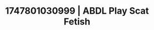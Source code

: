 ---
categories:
- Curvy goddess
- Lustful narration
- Face fucking
- Raw connection
- Bare skin
image: /assets/images/1747801030999.jpg
layout: post
seo:
  description: Featured content with high-quality ABDL Play, Scat Fetish. HD images
    available.
  keywords: ABDL Play, Scat Fetish
  og_image: /assets/images/1747801030999.jpg
  schema_type: VisualArtwork
tags:
- ABDL Play
- '#1747801030999'
- Scat Fetish
title: 1747801030999 | ABDL Play Scat Fetish
---